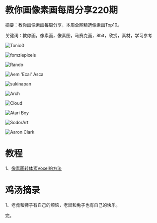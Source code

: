 # 教你画像素画每周分享220期

摘要：教你画像素画每周分享，本周全网精选像素画Top10。

关键词：教你画，像素画，像素图，马赛克画，8bit，欣赏，素材，学习参考

![Tonio0](https://files.mdnice.com/user/10493/166db634-dbb3-4ce1-9066-664ac4ec7fc4.png)

![fomziepixels](https://files.mdnice.com/user/10493/246ac7b5-7f2e-488f-891e-a946eb32a347.png)

![Rando](https://files.mdnice.com/user/10493/d2e5d2d1-b963-4dc1-acfe-fdb01407b74f.png)

![Aem 'Ecal' Asca ](https://files.mdnice.com/user/10493/668dd437-fca5-4c19-8728-317be8f4ba05.png)

![sukinapan](https://files.mdnice.com/user/10493/3a4dd492-3e55-4792-bb60-d26230671787.png)

![Arch](https://files.mdnice.com/user/10493/6b3e275b-bc06-4051-a9d4-8696dba38976.png)

![Cloud](https://files.mdnice.com/user/10493/6a6fd291-699b-452a-887e-b06c1d387664.png)

![Atari Boy](https://files.mdnice.com/user/10493/e5b2f960-27d2-4fab-a243-456206397bf9.png)

![SodorArt ](https://files.mdnice.com/user/10493/0b8d40cd-4b9a-4506-8ab0-56b232c9b1a7.png)

![Aaron Clark](https://files.mdnice.com/user/10493/5e52c1ea-3262-4993-b073-a4518a26c0fa.png)


# 教程

1、[像素画转体素Voxel的方法](https://mp.weixin.qq.com/s/WgHPQV11TPH2L8DeQi_JRg)

# 鸡汤摘录

1、老虎和狮子有自己的烦恼，老鼠和兔子也有自己的快乐。

完。